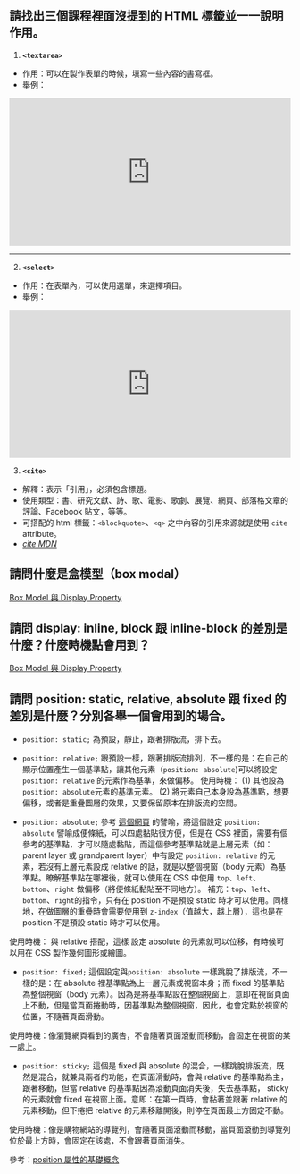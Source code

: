 ## 請找出三個課程裡面沒提到的 HTML 標籤並一一說明作用。
1. **`<textarea>`**
- 作用：可以在製作表單的時候，填寫一些內容的書寫框。
- 舉例：
<iframe height="265" style="width: 100%;" scrolling="no" title="vYxxawO" src="https://codepen.io/estella00911/embed/vYxxawO?height=265&theme-id=dark&default-tab=html,result" frameborder="no" loading="lazy" allowtransparency="true" allowfullscreen="true">
  See the Pen <a href='https://codepen.io/estella00911/pen/vYxxawO'>vYxxawO</a> by PinChun
  (<a href='https://codepen.io/estella00911'>@estella00911</a>) on <a href='https://codepen.io'>CodePen</a>.
</iframe>

---

2. **`<select>`**
- 作用：在表單內，可以使用選單，來選擇項目。
- 舉例：
<iframe height="265" style="width: 100%;" scrolling="no" title="w6_hw3_select" src="https://codepen.io/estella00911/embed/RwppBzr?height=265&theme-id=dark&default-tab=html,result" frameborder="no" loading="lazy" allowtransparency="true" allowfullscreen="true">
  See the Pen <a href='https://codepen.io/estella00911/pen/RwppBzr'>w6_hw3_select</a> by PinChun
  (<a href='https://codepen.io/estella00911'>@estella00911</a>) on <a href='https://codepen.io'>CodePen</a>.
</iframe>

3. **`<cite>`**
- 解釋：表示「引用」，必須包含標題。
- 使用類型：書、研究文獻、詩、歌、電影、歌劇、展覽、網頁、部落格文章的評論、Facebook 貼文，等等。
- 可搭配的 html 標籤：`<blockquote>`、`<q>` 之中內容的引用來源就是使用 `cite` attribute。
- <cite>[cite MDN](https://developer.mozilla.org/zh-CN/docs/Web/HTML/Element/cite) </cite>


## 請問什麼是盒模型（box modal）
[Box Model 與 Display Property](https://www.coderbridge.com/series/11df29fa4c294d8fbb207a3455e5ad77/posts/007fedeef78a49ffad71a91669bef21e)


## 請問 display: inline, block 跟 inline-block 的差別是什麼？什麼時機點會用到？
[Box Model 與 Display Property](https://www.coderbridge.com/series/11df29fa4c294d8fbb207a3455e5ad77/posts/007fedeef78a49ffad71a91669bef21e)




## 請問 position: static, relative, absolute 跟 fixed 的差別是什麼？分別各舉一個會用到的場合。
* `position: static;`
為預設，靜止，跟著排版流，排下去。

* `position: relative;`
跟預設一樣，跟著排版流排列，不一樣的是：在自己的顯示位置產生一個基準點，讓其他元素（`position: absolute`)可以將設定 `position: relative` 的元素作為基準，來做偏移。
使用時機：
(1) 其他設為`position: absolute`元素的基準元素。
(2) 將元素自己本身設為基準點，想要偏移，或者是重疊圖層的效果，又要保留原本在排版流的空間。

* `position: absolute;`
參考 [這個網頁](https://medium.com/ui-ux%E7%B7%B4%E5%8A%9F%E5%9D%8A/position-%E5%B1%AC%E6%80%A7%E7%9A%84%E5%9F%BA%E7%A4%8E%E6%A6%82%E5%BF%B5-5931254e5203) 的譬喻，將這個設定 `position: absolute` 譬喻成便條紙，可以四處黏貼很方便，但是在 CSS 裡面，需要有個參考的基準點，才可以隨處黏貼，而這個參考基準點就是上層元素（如： parent layer 或 grandparent layer）中有設定 `position: relative` 的元素，若沒有上層元素設成 relative 的話，就是以整個視窗（body 元素）為基準點。瞭解基準點在哪裡後，就可以使用在 CSS 中使用 `top`、`left`、`bottom`、`right` 做偏移（將便條紙黏貼至不同地方）。
補充：`top`、`left`、`bottom`、`right`的指令，只有在 position 不是預設 static 時才可以使用。同樣地，在做圖層的重疊時會需要使用到 `z-index`（值越大，越上層），這也是在 position 不是預設 static 時才可以使用。

使用時機：
與 relative 搭配，這樣 設定 absolute 的元素就可以位移，有時候可以用在 CSS 製作幾何圖形或繪圖。

* `position: fixed;`
這個設定與`position: absolute` 一樣跳脫了排版流，不一樣的是：在 absolute 裡基準點為上一層元素或視窗本身；而 fixed 的基準點為整個視窗（body 元素）。因為是將基準點設在整個視窗上，意即在視窗頁面上不動，但是當頁面捲動時，因基準點為整個視窗，因此，也會定點於視窗的位置，不隨著頁面滑動。

使用時機：像瀏覽網頁看到的廣告，不會隨著頁面滾動而移動，會固定在視窗的某一處上。

* `position: sticky;`
這個是 fixed 與 absolute 的混合，一樣跳脫排版流，既然是混合，就兼具兩者的功能，在頁面滑動時，會與 relative 的基準點為主，跟著移動，但當 relative 的基準點因為滾動頁面消失後，失去基準點， sticky 的元素就會 fixed 在視窗上面。意即：在第一頁時，會黏著並跟著 relative 的元素移動，但下捲把 relative 的元素移離開後，則停在頁面最上方固定不動。

使用時機：像是購物網站的導覽列，會隨著頁面滾動而移動，當頁面滾動到導覽列位於最上方時，會固定在該處，不會跟著頁面消失。

參考：[position 屬性的基礎概念](https://medium.com/ui-ux%E7%B7%B4%E5%8A%9F%E5%9D%8A/position-%E5%B1%AC%E6%80%A7%E7%9A%84%E5%9F%BA%E7%A4%8E%E6%A6%82%E5%BF%B5-5931254e5203)